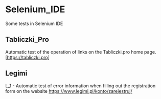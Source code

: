 # Selenium_IDE
Some tests in Selenium IDE
## Tabliczki_Pro
Automatic test of the operation of links on the Tabliczki.pro home page.
[https://tabliczki.pro]
## Legimi
L_1 - Automatic test of error information when filling out the registration form on the website https://www.legimi.pl/konto/zarejestruj/
